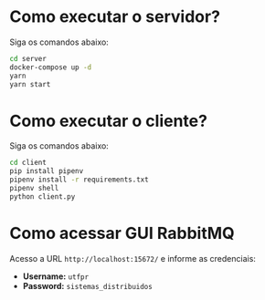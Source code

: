 # Como executar o servidor?

Siga os comandos abaixo:

```bash
cd server
docker-compose up -d
yarn
yarn start
```

# Como executar o cliente?

Siga os comandos abaixo:

```bash
cd client
pip install pipenv
pipenv install -r requirements.txt
pipenv shell
python client.py
```

# Como acessar GUI RabbitMQ

Acesso a URL `http://localhost:15672/` e informe as credenciais:

- **Username:** `utfpr`
- **Password:** `sistemas_distribuidos`